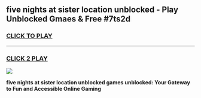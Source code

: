
## five nights at sister location unblocked - Play Unblocked Gmaes & Free #7ts2d
<h3>
<a href="https://news.freeplayer.one?title=five_nights_at_sister_location_unblocked&ref=24F">CLICK TO PLAY</a></h3>
<hr>

<h3>
<a href="https://news.freeplayer.one?title=five_nights_at_sister_location_unblocked&ref=24F">CLICK 2 PLAY</a>
  
</h3>

<a href="https://news.freeplayer.one?title=five_nights_at_sister_location_unblocked&ref=24F/"><img src="https://clearcache.store/games.png"></a>


**five nights at sister location unblocked games unblocked: Your Gateway to Fun and Accessible Online Gaming**

